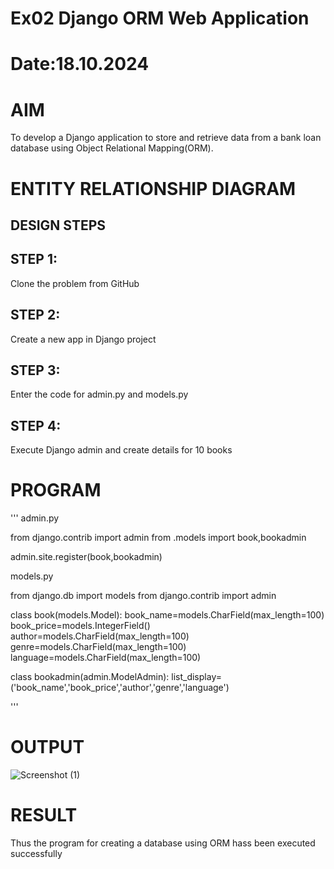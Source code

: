 # Ex02 Django ORM Web Application
# Date:18.10.2024
# AIM
To develop a Django application to store and retrieve data from a bank loan database using Object Relational Mapping(ORM).

# ENTITY RELATIONSHIP DIAGRAM
## DESIGN STEPS
## STEP 1:
Clone the problem from GitHub

## STEP 2:
Create a new app in Django project

## STEP 3:
Enter the code for admin.py and models.py

## STEP 4:
Execute Django admin and create details for 10 books

# PROGRAM
'''
admin.py

from django.contrib import admin
from .models import book,bookadmin

admin.site.register(book,bookadmin)

models.py

from django.db import models
from django.contrib import admin

class book(models.Model):
    book_name=models.CharField(max_length=100)
    book_price=models.IntegerField()
    author=models.CharField(max_length=100)
    genre=models.CharField(max_length=100)
    language=models.CharField(max_length=100)

class bookadmin(admin.ModelAdmin):
    list_display=('book_name','book_price','author','genre','language')



'''
# OUTPUT
![Screenshot (1)](https://github.com/user-attachments/assets/38bee308-9750-4573-bd5c-6b213552038e)


# RESULT
Thus the program for creating a database using ORM hass been executed successfully
